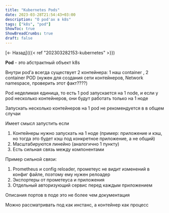 ```yaml
---
title: "Kubernetes Pods"
date: 2023-03-28T21:54:43+03:00
description: "О pod'ах в k8s"
tags: ["k8s", "pod"]
ShowToc: true
ShowBreadCrumbs: true
draft: false
---
```


[<- Назад]({{< ref "202303282153-kubernetes" >}})

__Pod__ - это абстрактный объект k8s

Внутри pod’а всегда существует 2 контейнера: 1 наш container , 2 container POD (нужен для создания сети контейнеров, Network namespace, проверить этот факт????)

Pod неделимая единица, то есть 1 pod запускается на 1 node, и если у pod несколько контейнеров, они будут работать только на 1 ноде

Запускать несколько контейнеров на 1 pod не рекомендуется в в общем случаи

Имеет смысл запустить если

1. Контейнеры нужно запускать на 1 ноде (пример: приложение и кэш, но тогда это будет кэш под конкретное приложение, а не общий)
2. Масштабируются линейно (аналогично 1 пункту)
3. Есть сильная связь между компонентами

Пример сильной связи:

1. Prometheus и config reloader, прометеус не видит изменений в конфиг файле, поэтому ему нужен релоадер
2. Экспортеры от прометеуса и приложения
3. Отдельный авторизующий сервис перед каждым приложением

Описания портов в поде это не более чем документация

Можно рассматривать под как инстанс, а контейнер как процесс
